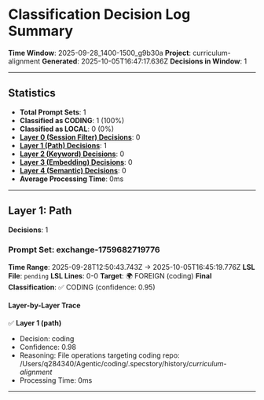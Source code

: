 # Classification Decision Log Summary

**Time Window**: 2025-09-28_1400-1500_g9b30a
**Project**: curriculum-alignment
**Generated**: 2025-10-05T16:47:17.636Z
**Decisions in Window**: 1

---

## Statistics

- **Total Prompt Sets**: 1
- **Classified as CODING**: 1 (100%)
- **Classified as LOCAL**: 0 (0%)
- **[Layer 0 (Session Filter) Decisions](#layer-0-session-filter)**: 0
- **[Layer 1 (Path) Decisions](#layer-1-path)**: 1
- **[Layer 2 (Keyword) Decisions](#layer-2-keyword)**: 0
- **[Layer 3 (Embedding) Decisions](#layer-3-embedding)**: 0
- **[Layer 4 (Semantic) Decisions](#layer-4-semantic)**: 0
- **Average Processing Time**: 0ms

---

## Layer 1: Path

**Decisions**: 1

### Prompt Set: exchange-1759682719776

**Time Range**: 2025-09-28T12:50:43.743Z → 2025-10-05T16:45:19.776Z
**LSL File**: `pending`
**LSL Lines**: 0-0
**Target**: 🌍 FOREIGN (coding)
**Final Classification**: ✅ CODING (confidence: 0.95)

#### Layer-by-Layer Trace

✅ **Layer 1 (path)**
- Decision: coding
- Confidence: 0.98
- Reasoning: File operations targeting coding repo: /Users/q284340/Agentic/coding/.specstory/history/*curriculum-alignment*
- Processing Time: 0ms

---

